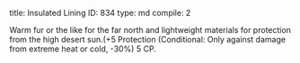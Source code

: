 title:          Insulated Lining
ID:             834
type:           md
compile:        2



Warm fur or the like for the far north and lightweight materials for protection from the high desert sun.(+5 Protection (Conditional: Only against damage from extreme heat or cold, -30%) 5 CP.